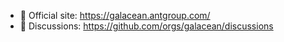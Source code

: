 - 🌈 Official site: https://galacean.antgroup.com/
- 🌈 Discussions: https://github.com/orgs/galacean/discussions

